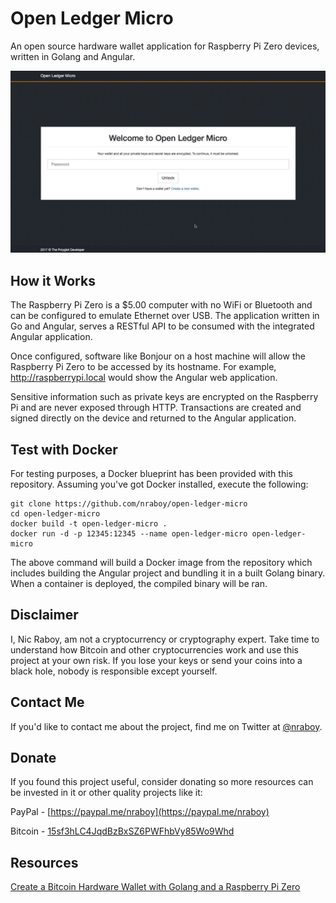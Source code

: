 # Open Ledger Micro

An open source hardware wallet application for Raspberry Pi Zero devices, written in Golang and Angular.

![Open Ledger Micro](open-ledger-micro.gif "Open Ledger Micro")

## How it Works

The Raspberry Pi Zero is a $5.00 computer with no WiFi or Bluetooth and can be configured to emulate Ethernet over USB. The application written in Go and Angular, serves a RESTful API to be consumed with the integrated Angular application.

Once configured, software like Bonjour on a host machine will allow the Raspberry Pi Zero to be accessed by its hostname. For example, http://raspberrypi.local would show the Angular web application.

Sensitive information such as private keys are encrypted on the Raspberry Pi and are never exposed through HTTP. Transactions are created and signed directly on the device and returned to the Angular application.

## Test with Docker

For testing purposes, a Docker blueprint has been provided with this repository. Assuming you've got Docker installed, execute the following:

```
git clone https://github.com/nraboy/open-ledger-micro
cd open-ledger-micro
docker build -t open-ledger-micro .
docker run -d -p 12345:12345 --name open-ledger-micro open-ledger-micro
```

The above command will build a Docker image from the repository which includes building the Angular project and bundling it in a built Golang binary. When a container is deployed, the compiled binary will be ran.

## Disclaimer

I, Nic Raboy, am not a cryptocurrency or cryptography expert. Take time to understand how Bitcoin and other cryptocurrencies work and use this project at your own risk. If you lose your keys or send your coins into a black hole, nobody is responsible except yourself.

## Contact Me

If you'd like to contact me about the project, find me on Twitter at [@nraboy](https://www.twitter.com/nraboy).

## Donate

If you found this project useful, consider donating so more resources can be invested in it or other quality projects like it:

PayPal - [https://paypal.me/nraboy](https://paypal.me/nraboy)

Bitcoin - [15sf3hLC4JqdBzBxSZ6PWFhbVy85Wo9Whd](bitcoin:15sf3hLC4JqdBzBxSZ6PWFhbVy85Wo9Whd)

## Resources

[Create a Bitcoin Hardware Wallet with Golang and a Raspberry Pi Zero](https://www.thepolyglotdeveloper.com/2018/03/create-bitcoin-hardware-wallet-golang-raspberry-pi-zero)
